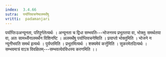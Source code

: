 ```yaml
---
index:  3.4.66
sutra:  पर्याप्तिवचनेष्वलमर्थेषु
vritti:  padamanjari
---
```


पर्याप्तिःउअन्यूनता, परिपूर्णतेत्यर्थः । अन्यूनता च द्विधा सम्भवति---भोजनस्य प्रभूततया वा, भोक्तुः समर्थतया वा, अतः सामर्थ्येनालमर्थेन विशिनष्टि । अलमर्थेषु पर्याप्तिवचनेष्विति । प्रयाप्तो भोक्तुमिति । भोजने न न्यूनीभवति समर्थ इत्यर्थः । पुर्यप्तमिति । प्रभूतमित्यर्थः ।
शक्यमेवं कर्त्तुमिति । सुकरमेतदित्यर्थः । सम्भवमात्रं वाऽत्र विवक्षितम्---सम्भवत्येवंविधस्य करणमिति ।।
